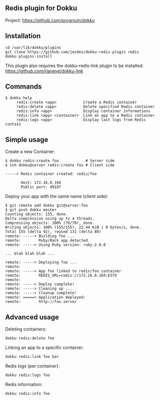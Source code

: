 Redis plugin for Dokku
----------------------

Project: https://github.com/progrium/dokku

Installation
------------
```
cd /var/lib/dokku/plugins
git clone https://github.com/jezdez/dokku-redis-plugin redis
dokku plugins-install
```

This plugin also requires the dokku-redis-link plugin to be installed:
https://github.com/rlaneve/dokku-link

Commands
--------
```
$ dokku help
     redis:create <app>            Create a Redis container
     redis:delete <app>            Delete specified Redis container
     redis:info <app>              Display container informations
     redis:link <app> <container>  Link an app to a Redis container
     redis:logs <app>              Display last logs from Redis contain
```

Simple usage
------------

Create a new Container:
```
$ dokku redis:create foo            # Server side
$ ssh dokku@server redis:create foo # Client side

-----> Redis container created: redis/foo

       Host: 172.16.0.104
       Public port: 49187
```

Deploy your app with the same name (client side):
```
$ git remote add dokku git@server:foo
$ git push dokku master
Counting objects: 155, done.
Delta compression using up to 4 threads.
Compressing objects: 100% (70/70), done.
Writing objects: 100% (155/155), 22.44 KiB | 0 bytes/s, done.
Total 155 (delta 92), reused 131 (delta 80)
remote: -----> Building foo ...
remote:        Ruby/Rack app detected
remote: -----> Using Ruby version: ruby-2.0.0

... blah blah blah ...

remote: -----> Deploying foo ...
remote: 
remote: -----> App foo linked to redis/foo container
remote:        REDIS_URL=redis://172.16.0.104:6379
remote: 
remote: -----> Deploy complete!
remote: -----> Cleaning up ...
remote: -----> Cleanup complete!
remote: =====> Application deployed:
remote:        http://foo.server
```


Advanced usage
--------------

Deleting containers:
```
dokku redis:delete foo
```

Linking an app to a specific container:
```
dokku redis:link foo bar
```

Redis logs (per container):
```
dokku redis:logs foo
```

Redis information:
```
dokku redis:info foo
```
